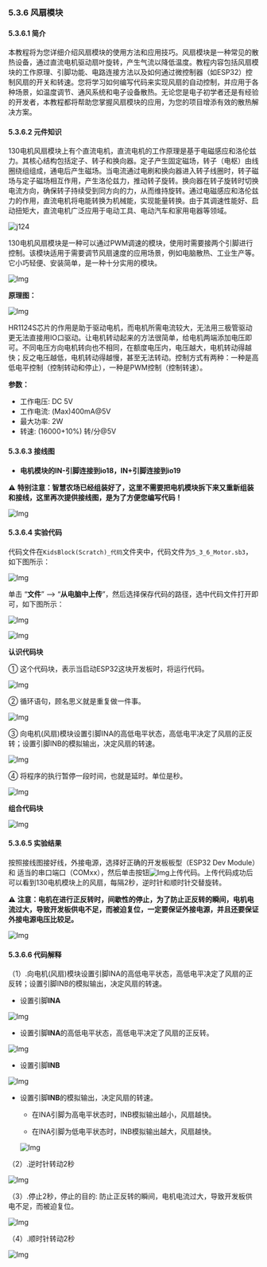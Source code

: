 ### 5.3.6 风扇模块

#### 5.3.6.1 简介

本教程将为您详细介绍风扇模块的使用方法和应用技巧。风扇模块是一种常见的散热设备，通过直流电机驱动扇叶旋转，产生气流以降低温度。教程内容包括风扇模块的工作原理、引脚功能、电路连接方法以及如何通过微控制器（如ESP32）控制风扇的开关和转速。您将学习如何编写代码来实现风扇的自动控制，并应用于各种场景，如温度调节、通风系统和电子设备散热。无论您是电子初学者还是有经验的开发者，本教程都将帮助您掌握风扇模块的应用，为您的项目增添有效的散热解决方案。

#### 5.3.6.2 元件知识

130电机风扇模块上有个直流电机，直流电机的工作原理是基于电磁感应和洛伦兹力。其核心结构包括定子、转子和换向器。定子产生固定磁场，转子（电枢）由线圈绕组组成，通电后产生磁场。当电流通过电刷和换向器进入转子线圈时，转子磁场与定子磁场相互作用，产生洛伦兹力，推动转子旋转。换向器在转子旋转时切换电流方向，确保转子持续受到同方向的力，从而维持旋转。通过电磁感应和洛伦兹力的作用，直流电机将电能转换为机械能，实现能量转换。由于其调速性能好、启动扭矩大，直流电机广泛应用于电动工具、电动汽车和家用电器等领域。

![j124](../media/j124.png)

130电机风扇模块是一种可以通过PWM调速的模块，使用时需要接两个引脚进行控制。该模块适用于需要调节风扇速度的应用场景，例如电脑散热、工业生产等。它小巧轻便、安装简单，是一种十分实用的模块。

![Img](../media/cou710.png)

**原理图：**

![Img](../media/cou712.png)

HR1124S芯片的作用是助于驱动电机，而电机所需电流较大，无法用三极管驱动更无法直接用IO口驱动。让电机转动起来的方法很简单，给电机两端添加电压即可。不同电压方向电机转向也不相同，在额度电压内，电压越大，电机转动得越快；反之电压越低，电机转动得越慢，甚至无法转动。控制方式有两种：一种是高低电平控制（控制转动和停止），一种是PWM控制（控制转速）。

**参数：**

- 工作电压: DC 5V
- 工作电流: (Max)400mA@5V
- 最大功率: 2W
- 转速: (16000+10%) 转/分@5V

#### 5.3.6.3 接线图

- **电机模块的IN-引脚连接到io18，IN+引脚连接到io19**

⚠️ **特别注意：智慧农场已经组装好了，这里不需要把电机模块拆下来又重新组装和接线，这里再次提供接线图，是为了方便您编写代码！**

![Img](../media/couj73.png)

#### 5.3.6.4  实验代码

代码文件在`KidsBlock(Scratch)_代码`文件夹中，代码文件为`5_3_6_Motor.sb3`，如下图所示：

![Img](../media/couj-07.png)

单击 “**文件**” --> “**从电脑中上传**”，然后选择保存代码的路径，选中代码文件打开即可，如下图所示：

![Img](../media/couj-01-1.png)

![Img](../media/couj-07-1.png)


**认识代码块**

① 这个代码块，表示当启动ESP32这块开发板时，将运行代码。

![Img](../media/Start.png)

② 循环语句，顾名思义就是重复做一件事。

![Img](../media/b0.png)

③ 向电机(风扇)模块设置引脚INA的高低电平状态，高低电平决定了风扇的正反转；设置引脚INB的模拟输出，决定风扇的转速。

![Img](../media/b18.png)


④ 将程序的执行暂停一段时间，也就是延时。单位是秒。 

![Img](../media/b00.png)

**组合代码块**

![Img](../media/KidsBlock-code7.png)

#### 5.3.6.5  实验结果

按照接线图接好线，外接电源，选择好正确的开发板板型（ESP32 Dev Module）和 适当的串口端口（COMxx），然后单击按钮![Img](../media/upload.png)上传代码。上传代码成功后可以看到130电机模块上的风扇，每隔2秒，逆时针和顺时针交替旋转。  

⚠️ **注意：电机在进行正反转时，间歇性的停止，为了防止正反转的瞬间，电机电流过大，导致开发板供电不足，而被迫复位，一定要保证外接电源，并且还要保证外接电源电压比较足。**

![Img](../media/Motor-rotating.gif)

#### 5.3.6.6  代码解释

（1）.向电机(风扇)模块设置引脚INA的高低电平状态，高低电平决定了风扇的正反转；设置引脚INB的模拟输出，决定风扇的转速。

- 设置引脚**INA**



 ![Img](../media/b19.png)

- 设置引脚**INA**的高低电平状态，高低电平决定了风扇的正反转。



![Img](../media/b19-1.png)

- 设置引脚**INB**

![Img](../media/b19-2.png)

- 设置引脚**INB**的模拟输出，决定风扇的转速。

  - 在INA引脚为高电平状态时，INB模拟输出越小，风扇越快。

  - 在INA引脚为低电平状态时，INB模拟输出越大，风扇越快。

   ![Img](../media/b19-3.png)

（2）.逆时针转动2秒

![Img](../media/b19-4.png)

（3）.停止2秒，停止的目的: 防止正反转的瞬间，电机电流过大，导致开发板供电不足，而被迫复位。

![Img](../media/b19-5.png)

（4）.顺时针转动2秒

![Img](../media/b19-6.png)